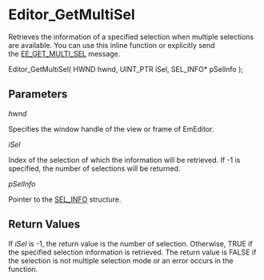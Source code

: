 # Editor\_GetMultiSel

Retrieves the information of a specified selection when multiple selections
are available. You can use this inline function or explicitly send the [EE\_GET\_MULTI\_SEL](../message/ee_get_multi_sel) message.

Editor\_GetMultiSel( HWND hwnd, UINT\_PTR iSel, SEL\_INFO\* pSelInfo );

## Parameters

_hwnd_

Specifies the window handle of the view or frame of EmEditor.

_iSel_

Index of the selection of which the information will be retrieved. If -1 is
specified, the number of selections will be returned.

_pSelInfo_

Pointer to the
[SEL\_INFO](../structure/sel_info) structure.

## Return Values

If _iSel_ is -1, the return value is the number of selection.
Otherwise, TRUE if the specified selection information is retrieved. The
return value is FALSE if the selection is not multiple selection mode or an
error occurs in the function.
